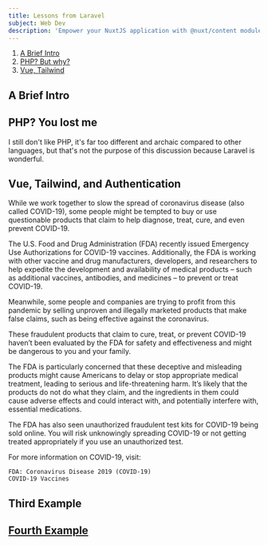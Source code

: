 ```yaml
---
title: Lessons from Laravel
subject: Web Dev
description: 'Empower your NuxtJS application with @nuxt/content module: write in a content/ directory and fetch your Markdown, JSON, YAML and CSV files through a MongoDB like API, acting as a Git-based Headless CMS.'
---
```


1. [A Brief Intro](#a-brief-intro)
1. [PHP? But why?](#php-but-why)
1. [Vue, Tailwind](#example2)

## A Brief Intro

## PHP? You lost me

I still don't like PHP, it's far too different and archaic compared to other languages, but that's not the purpose of this discussion because Laravel is wonderful.

## Vue, Tailwind, and Authentication

While we work together to slow the spread of coronavirus disease (also called COVID-19), some people might be tempted to buy or use questionable products that claim to help diagnose, treat, cure, and even prevent COVID-19.

The U.S. Food and Drug Administration (FDA) recently issued Emergency Use Authorizations for COVID-19 vaccines. Additionally, the FDA is working with other vaccine and drug manufacturers, developers, and researchers to help expedite the development and availability of medical products – such as additional vaccines, antibodies, and medicines – to prevent or treat COVID-19.

Meanwhile, some people and companies are trying to profit from this pandemic by selling unproven and illegally marketed products that make false claims, such as being effective against the coronavirus.

These fraudulent products that claim to cure, treat, or prevent COVID-19 haven’t been evaluated by the FDA for safety and effectiveness and might be dangerous to you and your family.

The FDA is particularly concerned that these deceptive and misleading products might cause Americans to delay or stop appropriate medical treatment, leading to serious and life-threatening harm. It’s likely that the products do not do what they claim, and the ingredients in them could cause adverse effects and could interact with, and potentially interfere with, essential medications.

The FDA has also seen unauthorized fraudulent test kits for COVID-19 being sold online. You will risk unknowingly spreading COVID-19 or not getting treated appropriately if you use an unauthorized test.

For more information on COVID-19, visit:

    FDA: Coronavirus Disease 2019 (COVID-19)
    COVID-19 Vaccines

## Third Example

## [Fourth Example](http://www.fourthexample.com)
